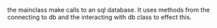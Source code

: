 the mainclass make calls to an sql database.
It uses methods from the connecting to db and the interacting with db class to effect this.